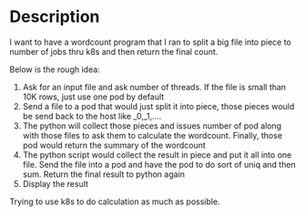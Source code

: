 # Description

I want to have a wordcount program that I ran to split a big file into piece to number of jobs thru k8s and then return the final count.

Below is the rough idea:

1. Ask for an input file and ask number of threads. If the file is small than 10K rows, just use one pod by default
2. Send a file to a pod that would just split it into piece, those pieces would be send back to the host like _0,_1,....  
3. The python will collect those pieces and issues number of pod along with those files to ask them to calculate the
 wordcount. Finally, those pod would return the summary of the wordcount
4. The python script would collect the result in piece and put it all into one file. Send the file into a pod and have 
 the pod to do sort of uniq and then sum. Return the final result to python again 
5. Display the result 

Trying to use k8s to do calculation as much as possible. 
